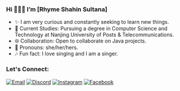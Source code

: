 ### Hi 🧚🏻‍♀️ I’m [Rhyme Shahin Sultana] 

- ✨ I am very curious and constantly seeking to learn new things.
- 🌱 Current Studies: Pursuing a degree in Computer Science and Technology at Nanjing University of Posts & Telecommunications.
- 🌐 Collaboration: Open to collaborate on Java projects.
- 🪽 Pronouns: she/her/hers.
- 🎶 Fun fact: I love singing and I am a singer.

### Let's Connect:

[![Email](https://img.shields.io/badge/Email-D14836?style=for-the-badge&logo=gmail&logoColor=white)](mailto:rhymessr@icloud.com)
[![Discord](https://img.shields.io/badge/Discord-7289DA?style=for-the-badge&logo=discord&logoColor=white)](https://discord.com/rhymereverie)
[![Instagram](https://img.shields.io/badge/Instagram-E4405F?style=for-the-badge&logo=instagram&logoColor=white)](https://www.instagram.com/evdaimoniare_em/)
[![Facebook](https://img.shields.io/badge/Facebook-1877F2?style=for-the-badge&logo=facebook&logoColor=white)](https://www.facebook.com/SSRMLivingFairy?mibextid=LQQJ4d)

<!---
rhyme-ssr/rhyme-ssr is a ✨ special ✨ repository because its `README.md` (this file) appears on your GitHub profile.
You can click the Preview link to take a look at your changes.
--->
